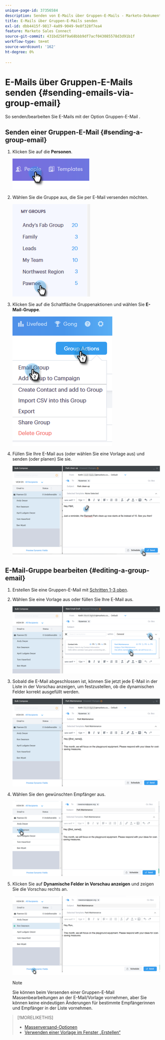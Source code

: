 ```yaml
---
unique-page-id: 37356584
description: Senden von E-Mails über Gruppen-E-Mails - Marketo-Dokumente - Produktdokumentation
title: E-Mails über Gruppen-E-Mails senden
exl-id: dbb4415f-9817-4a09-9049-9e8f328f7ea4
feature: Marketo Sales Connect
source-git-commit: 431bd258f9a68bbb9df7acf043085578d3d91b1f
workflow-type: tm+mt
source-wordcount: '162'
ht-degree: 0%

---
```


# E-Mails über Gruppen-E-Mails senden {#sending-emails-via-group-email}

So senden/bearbeiten Sie E-Mails mit der Option Gruppen-E-Mail .

## Senden einer Gruppen-E-Mail {#sending-a-group-email}

1. Klicken Sie auf die **Personen**.

   ![](assets/one-3.png)

1. Wählen Sie die Gruppe aus, die Sie per E-Mail versenden möchten.

   ![](assets/two-3.png)

1. Klicken Sie auf die Schaltfläche Gruppenaktionen und wählen Sie **E-Mail-Gruppe**.

   ![](assets/three-3.png)

1. Füllen Sie Ihre E-Mail aus (oder wählen Sie eine Vorlage aus) und senden (oder planen) Sie sie.

   ![](assets/four-3.png)

## E-Mail-Gruppe bearbeiten {#editing-a-group-email}

1. Erstellen Sie eine Gruppen-E-Mail mit [Schritten 1-3 oben](#sending-a-group-email).

1. Wählen Sie eine Vorlage aus oder füllen Sie Ihre E-Mail aus.

   ![](assets/edit-two.png)

1. Sobald die E-Mail abgeschlossen ist, können Sie jetzt jede E-Mail in der Liste in der Vorschau anzeigen, um festzustellen, ob die dynamischen Felder korrekt ausgefüllt werden.

   ![](assets/edit-three.png)

1. Wählen Sie den gewünschten Empfänger aus.

   ![](assets/edit-four.png)

1. Klicken Sie auf **Dynamische Felder in Vorschau anzeigen** und zeigen Sie die Vorschau rechts an.

   ![](assets/edit-five.png)

   >[!NOTE]
   >
   >Sie können beim Versenden einer Gruppen-E-Mail Massenbearbeitungen an der E-Mail/Vorlage vornehmen, aber Sie können keine eindeutigen Änderungen für bestimmte Empfängerinnen und Empfänger in der Liste vornehmen.

>[!MORELIKETHIS]
>
>* [Massenversand-Optionen](/help/marketo/product-docs/marketo-sales-connect/email/using-the-compose-window/bulk-sending-options.md)
>* [Verwenden einer Vorlage im Fenster „Erstellen“](/help/marketo/product-docs/marketo-sales-connect/email/using-the-compose-window/using-a-template-in-the-compose-window.md)
